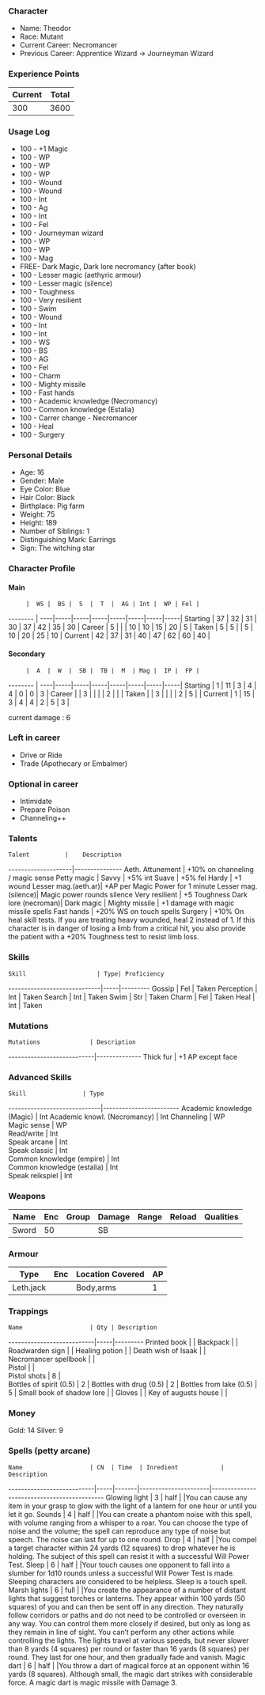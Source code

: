 ### Character
- Name: Theodor
- Race: Mutant
- Current Career: Necromancer
- Previous Career: Apprentice Wizard -> Journeyman Wizard

### Experience Points
Current | Total
--------|------
   300  | 3600
    
### Usage Log
- 100 - +1 Magic
- 100 - WP
- 100 - WP
- 100 - WP
- 100 - Wound
- 100 - Wound
- 100 - Int
- 100 - Ag
- 100 - Int
- 100 - Fel
- 100 - Journeyman wizard
- 100 - WP
- 100 - WP
- 100 - Mag
- FREE- Dark Magic, Dark lore necromancy (after book)
- 100 - Lesser magic (aethyric armour) 
- 100 - Lesser magic (silence) 
- 100 - Toughness
- 100 - Very resilient
- 100 - Swim
- 100 - Wound
- 100 - Int
- 100 - Int
- 100 - WS
- 100 - BS
- 100 - AG
- 100 - Fel
- 100 - Charm
- 100 - Mighty missile
- 100 - Fast hands
- 100 - Academic knowledge (Necromancy)
- 100 - Common knowledge (Estalia)
- 100 - Carrer change - Necromancer
- 100 - Heal
- 100 - Surgery



### Personal Details
- Age: 16
- Gender: Male
- Eye Color: Blue
- Hair Color: Black
- Birthplace: Pig farm
- Weight: 75
- Height: 189
- Number of Siblings: 1
- Distinguishing Mark: Earrings
- Sign: The witching star

### Character Profile

#### Main
         |  WS |  BS |  S  |  T  |  AG | Int |  WP | Fel |
-------- | ----|-----|-----|-----|-----|-----|-----|-----|
Starting |  37 |  32 |  31 |  30 |  37 |  42 |  35 |  30 |
Career   |  5  |     |     |  10 |  10 | 15  |  20 |  5  |
Taken    |  5  |  5  |     |  5  |  10 | 20  |  25 |  10 |
Current  |  42 |  37 |  31 |  40 |  47 |  62 |  60 |  40 |

#### Secondary
         |  A  |  W  |  SB |  TB |  M  | Mag |  IP |  FP |
-------- | ----|-----|-----|-----|-----|-----|-----|-----|
Starting |  1  |  11 |  3  |  4  |  4  |  0  |  0  |  3  |
Career   |     |  3  |     |     |     |  2  |     |     |
Taken    |     |  3  |     |     |     |  2  |  5  |     |
Current  |  1  |  15 |  3  |  4  |  4  |  2  |  5  |  3  |

current damage : 6

### Left in career
 - Drive or Ride
 - Trade (Apothecary or Embalmer)
 
### Optional in career
 - Intimidate
 - Prepare Poison
 - Channeling++
  
### Talents
    Talent          |    Description
--------------------|---------------
Aeth. Attunement    | +10% on channeling / magic sense
Petty magic         | 
Savvy               | +5% int
Suave               | +5% fel
Hardy               | +1 wound
Lesser mag.(aeth.ar)| +AP per Magic Power for 1 minute
Lesser mag.(silence)| Magic power rounds silence
Very resilient      | +5 Toughness
Dark lore (necroman)| 
Dark magic          |
Mighty missile      | +1 damage with magic missile spells
Fast hands          | +20% WS on touch spells
Surgery             | +10% On heal skill tests. If you are treating heavy wounded, heal 2 instead of 1. If this character is in danger of losing a limb from a critical hit, you also provide the patient with a +20% Toughness test to resist limb loss.



### Skills
    Skill                    | Type| Proficiency
-----------------------------|-----|---------
Gossip                       | Fel | Taken
Perception                   | Int | Taken
Search                       | Int | Taken
Swim                         | Str | Taken
Charm                        | Fel | Taken
Heal                         | Int | Taken

### Mutations
    Mutations              | Description
---------------------------|--------------
Thick fur		   | +1 AP except face

### Advanced Skills
    Skill	             | Type 
-----------------------------|------------------------
Academic knowledge (Magic)   | Int
Academic knowl. (Necromancy) | Int
Channeling                   | WP   
Magic sense                  | WP   
Read/write                   | Int  
Speak arcane                 | Int  
Speak classic                | Int  
Common knowledge (empire)    | Int  
Common knowledge (estalia)   | Int  
Speak reikspiel              | Int  

### Weapons
   Name  | Enc | Group | Damage | Range | Reload | Qualities
-------- |-----|-------|--------|-------|--------|----------
   Sword |  50 |       |   SB   |       |        | 
  
### Armour
   Type   | Enc | Location Covered | AP |
----------|-----|------------------|----|
Leth.jack |     | Body,arms        | 1  |

### Trappings
    Name                   | Qty | Description
---------------------------|-----|---------
Printed book               |     | 
Backpack                   |     | 
Roadwarden sign	     	     |     |
Healing potion             |     |
Death wish of Isaak        |     |   
Necromancer spellbook      |     |   
Pistol                     |     |   
Pistol shots               |  8  |   
Bottles of spirit (0.5)    |  2  |
Bottles with drug (0.5)    |  2  |
Bottles from lake (0.5)    |  5  |
Small book of shadow lore  |     |
Gloves                     |     |
Key of augusts house       |     |

### Money
Gold: 14
Silver: 9

### Spells (petty arcane)
    Name                   | CN  | Time  | Inredient            | Description
---------------------------|-----|-------|----------------------|--------------------------------------------
Glowing light              | 3   | half  |                      |You can cause any item in your grasp to glow with the light of a lantern for one hour or until you let it go.
Sounds                     | 4   | half  |                      |You can create a phantom noise with this spell, with volume ranging from a whisper to a roar. You can choose the type of noise and the volume; the spell can reproduce any type of noise but speech. The noise can last for up to one round.
Drop                       | 4   | half  |                      |You compel a target character within 24 yards (12 squares) to drop whatever he is holding. The subject of this spell can resist it with a successful Will Power Test.
Sleep                      | 6   | half  |                      |Your touch causes one opponent to fall into a slumber for 1d10 rounds unless a successful Will Power Test is made. Sleeping characters are considered to be helpless. Sleep is a touch spell.
Marsh lights               | 6   | full  |                      |You create the appearance of a number of distant lights that suggest torches or lanterns. They appear within 100 yards (50 squares) of you and can then be sent off in any direction. They naturally follow corridors or paths and do not need to be controlled or overseen in any way. You can control them more closely if desired, but only as long as they remain in line of sight. You can’t perform any other actions while controlling the lights. The lights travel at various speeds, but never slower than 8 yards (4 squares) per round or faster than 16 yards (8 squares) per round. They last for one hour, and then gradually fade and vanish.
Magic dart                 | 6   | half  |                      |You throw a dart of magical force at an opponent within 16 yards (8 squares). Although small, the magic dart strikes with considerable force. A magic dart is magic missile with Damage 3.

